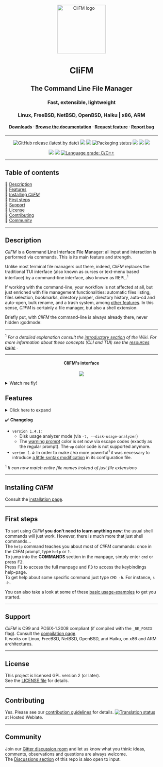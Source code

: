 <p align="center">
	<a href="https://github.com/leo-arch/clifm">
		<img src="https://i.postimg.cc/Gm5vxMLp/256x256c.png" alt="CliFM logo" width="160" height="160">
	</a>
</p>
<h1 align="center">CliFM</h1>
<h2 align="center">The Command Line File Manager</h2>
<h3 align="center">Fast, extensible, lightweight</h3>
<h3 align="center">Linux, FreeBSD, NetBSD, OpenBSD, Haiku | x86, ARM</h3>
<h4 align="center"><a
href="https://software.opensuse.org//download.html?project=home%3Aarchcrack&package=clifm">Downloads</a> · <a
href="https://github.com/leo-arch/clifm/wiki">Browse the documentation</a> · <a
href="https://github.com/leo-arch/clifm/blob/master/.github/ISSUE_TEMPLATE/feature-request.md">Request feature</a> · <a
href="https://github.com/leo-arch/clifm/blob/master/.github/ISSUE_TEMPLATE/bug-report.md">Report bug</a></h4>

---

<p align="center">
<a href="https://github.com/leo-arch/clifm/releases"><img alt="GitHub release (latest by date)" src="https://img.shields.io/github/v/release/leo-arch/clifm"></a>
<a href="https://github.com/leo-arch/clifm/blob/master/LICENSE"><img src="https://img.shields.io/github/license/leo-arch/clifm?color=red&style=flat"/></a>
<a><img src="https://img.shields.io/github/last-commit/leo-arch/clifm/master?color=blue&style=flat"/></a>
<a href="https://repology.org/project/clifm/versions"><img src="https://repology.org/badge/tiny-repos/clifm.svg" alt="Packaging status"></a>
<a href="https://en.wikipedia.org/wiki/Privacy-invasive_software"><img src="https://img.shields.io/badge/privacy-✓-green?style=flat"/></a>
<a href="https://gitter.im/leo-arch/clifm"><img src="https://img.shields.io/gitter/room/leo-arch/clifm?style=flat"/></a>
<a href="https://software.opensuse.org//download.html?project=home%3Aarchcrack&package=clifm"><img src="https://img.shields.io/badge/CD-OBS-red?logo=opensuse&logoColor=white"/></a>
</p>

<p align="center">
<a href="https://github.com/leo-arch/clifm/actions/workflows/codeql-analysis.yml"><img src="https://github.com/leo-arch/clifm/actions/workflows/codeql-analysis.yml/badge.svg?branch=master"></a>
<a href="https://www.codacy.com/gh/leo-arch/clifm/dashboard?utm_source=github.com&amp;utm_medium=referral&amp;utm_content=leo-arch/clifm&amp;utm_campaign=Badge_Grade"><img src="https://app.codacy.com/project/badge/Grade/c2c24860fce64d2aa6ca8e1dd0981d6d"/></a>
<a href="https://lgtm.com/projects/g/leo-arch/clifm/context:cpp"><img alt="Language grade: C/C++" src="https://img.shields.io/lgtm/grade/cpp/g/leo-arch/clifm.svg?logo=lgtm&logoWidth=18"/></a>
<!---
<a href="https://app.codiga.io/project/30518/dashboard"><img alt="Code grade" src="https://api.codiga.io/project/30518/status/svg"/></a>
-->
<!---
<a href="https://bestpractices.coreinfrastructure.org/projects/4884"><img src="https://bestpractices.coreinfrastructure.org/projects/4884/badge"></a>
-->
</p>

<!---
<a href="https://codecov.io/gh/leo-arch/clifm"><img src="https://codecov.io/gh/leo-arch/clifm/branch/master/graph/badge.svg?token=YC3NIS180Z"/></a>
[![LGTM](https://img.shields.io/lgtm/grade/cpp/g/leo-arch/clifm.svg?logo=lgtm&logoWidth=18)](https://lgtm.com/projects/g/leo-arch/clifm/context:cpp)
-->

---

## Table of contents
🔸 [Description](#description) \
🔸 [Features](#features) \
🔸 [Installing _CliFM_](#installing-clifm) \
🔸 [First steps](#first-steps) \
🔸 [Support](#support) \
🔸 [License](#license) \
🔸 [Contributing](#contributing) \
🔸 [Community](#community)

---

## Description

_CliFM_ is a **C**ommand **L**ine **I**nterface **F**ile **M**anager: all input and interaction is performed via commands. This is its main feature and strength.

Unlike most terminal file managers out there, indeed, _CliFM_ replaces the traditional TUI interface (also known as curses or text-menu based interface) by a command-line interface, also known as REPL.<sup>1</sup>

If working with the command-line, your workflow is not affected at all, but just enriched with file management functionalities: automatic files listing, files selection, bookmarks, directory jumper, directory history, auto-cd and auto-open, bulk rename, and a trash system, among [other features](#features). In this sense, _CliFM_ is certainly a file manager, but also a shell extension.

Briefly put, with _CliFM_ the command-line is always already there, never hidden :godmode:

---
<sup>1</sup> <i>For a detailed explanation consult the [introductory section](https://github.com/leo-arch/clifm/wiki/Introduction#what-is-clifm) of the Wiki. For more information about these concepts (CLI and TUI) see the [resources page](https://github.com/leo-arch/clifm/wiki/Resources#gui-tui-and-cli) </i>.

---

<h4 align="center">CliFM's interface</h4>
<p align="center"><img src="https://i.postimg.cc/Zqp4sgLK/clifm-interface8.png"></p>

<details>
<summary>Watch me fly!</summary>

<h3 align="center"><br><i>Did I say it's fast?</i></h3>
<p align="center"><a href="https://mega.nz/embed/J8hEkCZZ#fGp0JtcDvFIWKmTc4cOp0iMrWRlbqs99THg8F7EmQWI"><img src="https://i.postimg.cc/CKx6zrvL/vid-thumb.png"></a></p>

Music: "Quad Machine", by [Sonic Mayhem](https://en.wikipedia.org/wiki/Sascha_Dikiciyan) \
**Note**: Icons and files preview depend on third-party software. Consult the [icons](https://github.com/leo-arch/clifm/wiki/Advanced#icons-smirk) and [files preview](https://github.com/leo-arch/clifm/wiki/Advanced#files-preview) sections.

</details>

## Features

<details>
<summary>Click here to expand</summary>

Besides common file operations such as copy, move, remove, etc., _CliFM_ provides the following features:
- Specific
  - [Really CLI-based](https://github.com/leo-arch/clifm/wiki/Introduction#main-design-and-goals). No GUI nor TUI (or curses) at all, just a command-line. 
  - It can run on the kernel built-in console and even on a SSH or any other remote session.
  - Highly compatible with old VT102-only terminal emulators (8-colors only and no Unicode support) like Rxvt and Rxvt-based ones. 
  - [High performance](https://github.com/leo-arch/clifm/wiki/Performance). With a memory footprint below 5 MiB and a disk usage of less than 1 MiB it is incredibly lightweight and fast even on really old hardware.
  - [Short (and even one-character) commands](https://github.com/leo-arch/clifm/wiki/Introduction#commands-short-summary), and [entry list numbers (ELN's)](https://github.com/leo-arch/clifm/wiki/Common-Operations) for file names. 
  - [Extended color codes](https://github.com/leo-arch/clifm/wiki/Customization#colors) for file-types and -extensions.
  - [Files counter](https://github.com/leo-arch/clifm/wiki/Introduction#interface) for directories and symlinks to directories.
- Navigation and file operations
  - [Bookmarks](https://github.com/leo-arch/clifm/wiki/Common-Operations#bookmarks).
  - [Files selection](https://github.com/leo-arch/clifm/wiki/Common-Operations#selection) (supports both glob and regular expressions and works even across multiple instances of the program).
  - [Files search](https://github.com/leo-arch/clifm/wiki/Common-Operations#searching) (supports both glob and regular expressions).
  - [copy(-as), move(-as)](https://github.com/leo-arch/clifm/wiki/Introduction#c-l-e-edit-m-md-r), [interactive rename](https://github.com/leo-arch/clifm/wiki/Introduction#c-l-e-edit-m-md-r), and [open-with](https://github.com/leo-arch/clifm/wiki/Introduction#ow-elnfilename-application) functions.
  - [_Bleach_, a built-in file names cleaner](https://github.com/leo-arch/clifm/wiki/Introduction#bb-bleach-elnfile--n)
  - [Autocommands](https://github.com/leo-arch/clifm/wiki/Specifics#autocommands)
  - [Auto-cd](https://github.com/leo-arch/clifm/wiki/Introduction#acd-autocd-on-off-status), [auto-open](https://github.com/leo-arch/clifm/wiki/Introduction#ao-auto-open-on-off-status), and [autols](https://github.com/leo-arch/clifm/wiki/Common-Operations#navigation).
  - [_Kangaroo_](https://github.com/leo-arch/clifm/wiki/Specifics#kangaroos-frecency-algorithm), a built-in directory jumper function similar to [autojump](https://github.com/wting/autojump), [z.lua](https://github.com/skywind3000/z.lua), and [zoxide](https://github.com/ajeetdsouza/zoxide).
  - [Fastback function](https://github.com/leo-arch/clifm/wiki/Introduction#fastback-function).
  - [Backdir - Quickly change to a parent directory](https://github.com/leo-arch/clifm/wiki/Introduction#bd-name).
  - [_Lira_, a built-in resource opener](https://github.com/leo-arch/clifm/wiki/Specifics#resource-opener) (supports regular expressions and is able to discern between GUI and non-GUI environments).
  - [A built-in Freedesktop-compliant trash system](https://github.com/leo-arch/clifm/wiki/Common-Operations#trashing-files).
  - [Files filter](https://github.com/leo-arch/clifm/wiki/Advanced#files-filters).
  - [Up to eight workspaces](https://github.com/leo-arch/clifm/wiki/Specifics#workspaces).
  - [Eleven sorting methods](https://github.com/leo-arch/clifm/wiki/Introduction#st-sort-method-rev).
  - [Bulk rename](https://github.com/leo-arch/clifm/wiki/Advanced#bulk-rename).
  - [Batch links](https://github.com/leo-arch/clifm/wiki/Introduction#bl-elnfile--n).
  - [Archiving and compression](https://github.com/leo-arch/clifm/wiki/Advanced#archives) support (including Zstandard and ISO 9660).
  - [Symlinks editor](https://github.com/leo-arch/clifm/wiki/Introduction#c-l-e-edit-m-md-r).
  - Directory history map to keep in sight previous, current, and next entries in the directory history list.
- Shell
  - _[Gemini](https://github.com/leo-arch/clifm/wiki/Specifics#auto-suggestions)_, a Fish-like auto-suggestions system.
  - [TAB completion](https://github.com/leo-arch/clifm/wiki/Specifics#expansions-completions-and-suggestions).
  - [FZF mode for TAB completion](https://github.com/leo-arch/clifm/wiki/Specifics#tab-completion)
  - [Syntax highlighting](https://github.com/leo-arch/clifm/wiki/Specifics#syntax-highlighting)
  - [Warning prompt for invalid command names](https://github.com/leo-arch/clifm/wiki/Customization#the-warning-prompt)
  - [Fused parameters for ELN's](https://github.com/leo-arch/clifm/wiki/Introduction#fused-parameters).
  - Bash-like quoting system.
  - Shell commands execution.
  - Sequential and conditional commands execution .
  - [Directory](https://github.com/leo-arch/clifm/wiki/Introduction#b-back-h-hist-clear-eln) and [commands](https://github.com/leo-arch/clifm/wiki/Introduction/#commands-history) history.
  - [Glob and regular expressions](https://github.com/leo-arch/clifm/wiki/Advanced#wildcards-and-regex) (including inverse matching).
  - [Aliases](https://github.com/leo-arch/clifm/wiki/Customization#aliases).
  - [Logs](https://github.com/leo-arch/clifm/wiki/Introduction#log-clear-on-off-status).
  - [Prompt and profile commands](https://github.com/leo-arch/clifm/wiki/Customization#profile-and-prompt-commands) (run commands with each new prompt or at program startup).
- Modes
  - Standard mode
  - [Stealth mode](https://github.com/leo-arch/clifm/wiki/Specifics#stealth-mode): Leave no trace on the host system. No file is read, no file is written.
  - [Light mode](https://github.com/leo-arch/clifm/wiki/Specifics#light-mode) (just in case it is not fast enough for you).
  - [Resource opener](https://github.com/leo-arch/clifm/wiki/Specifics#using-clifm-as-a-standalone-resource-opener)
  - [Files lister (ls-mode)](https://github.com/leo-arch/clifm/wiki/Advanced#files-lister-ls-mode)
- Customization
  - [User profiles](https://github.com/leo-arch/clifm/wiki/Specifics#profiles).
  - [Customizable keyboard shortcuts](https://github.com/leo-arch/clifm/wiki/Customization#keybindings).
  - [Color schemes](https://github.com/leo-arch/clifm/wiki/Customization#colors).
  - [Bash-like prompt customization](https://github.com/leo-arch/clifm/wiki/Customization#the-prompt).
  - [Four customizable keybindings for custom plugins](https://github.com/leo-arch/clifm/wiki/Customization#keybindings).
  - [Compile features in/out](https://github.com/leo-arch/clifm/blob/master/src/README.md#compiling-features-inout).
- Misc
  - [Plugins](https://github.com/leo-arch/clifm/wiki/Advanced#plugins).
  - [Files preview](https://github.com/leo-arch/clifm/wiki/Advanced#files-preview) (via _BFG_, a native file previewer, but including support for [Ranger's scope.sh](https://github.com/ranger/ranger/blob/master/ranger/data/scope.sh) and [pistol](https://github.com/doronbehar/pistol) as well).
  - [Icons support](https://github.com/leo-arch/clifm/wiki/Advanced#icons-smirk) :smirk:.
  - [Git integration](https://github.com/leo-arch/clifm/wiki/Advanced#git-integration).
  - [Remote file systems management](https://github.com/leo-arch/clifm/wiki/Introduction#net-name-edit-m-mount-name-u-unmount-name).
  - [Easily mount/unmount storage devices](https://github.com/leo-arch/clifm/wiki/Introduction#media)
  - Unicode suppport.
  - Disk usage.
  - [CD on quit](https://github.com/leo-arch/clifm/wiki/Advanced#cd-on-quit) and [file picker](https://github.com/leo-arch/clifm/wiki/Advanced#file-picker) functions.
  - [Advanced Copy](https://github.com/jarun/advcpmv) support (just `cp` and `mv` with a nice progress bar).
  - [_Mas_, a built-in pager](https://github.com/leo-arch/clifm/wiki/Introduction#pg-pager-on-off-status) for files listing.
  - Read and list files from [STDIN (standard input)](https://github.com/leo-arch/clifm/wiki/Advanced#standard-input).
  - [Secure environment](https://github.com/leo-arch/clifm/wiki/Specifics#security) and [secure commands](https://github.com/leo-arch/clifm/wiki/Specifics#security).
<h4 align="center"><br><i>Gemini in action</i></h4>
<p align="center"><img src="https://i.postimg.cc/1XSKBRh8/suggestions.gif"></a></p>

---
For a detailed explanation of each of these features, follow the corresponding links or consult the [Wiki](https://github.com/leo-arch/clifm/wiki).
</details>

✔️ **Changelog**
* `version 1.4.1`:
  - Disk usage analyzer mode (via `-t, --disk-usage-analyzer`)
  - The [warning prompt](https://github.com/leo-arch/clifm/wiki/Customization#the-warning-prompt) color is set now via escape codes (exactly as the regular prompt). The `wp` color code is not supported anymore.
* `verion 1.4`: In order to make _Lira_ more powerful<sup>1</sup> it was necessary to introduce [a little syntax modification](https://github.com/leo-arch/clifm/wiki/Specifics#syntax) in its configuration file.

<sup>1</sup> _It can now match entire file names instead of just file extensions_

---

## Installing _CliFM_

Consult the [installation page](https://github.com/leo-arch/clifm/wiki/Introduction#installation).

---

## First steps

To sart using _CliFM_ **you don't need to learn anything new**: the usual shell commands will just work. However, there is much more that just shell commands... \
The `help` command teaches you about most of _CliFM_ commands: once in the _CliFM_ prompt, type `help` or `?`. \
To jump into the **COMMANDS** section in the manpage, simply enter `cmd` or press <kbd>F2</kbd>. \
Press <kbd>F1</kbd> to access the full manpage and <kbd>F3</kbd> to access the keybindings help-page. \
To get help about some specific command just type `CMD -h`. For instance, `s -h`.

You can also take a look at some of these [basic usage-examples](https://github.com/leo-arch/clifm/wiki/Common-Operations#basic-usage-examples) to get you started.

---

## Support

_CliFM_ is C99 and POSIX-1.2008 compliant (if compiled with the `_BE_POSIX` flag). Consult the [compilation page](https://github.com/leo-arch/clifm/blob/master/src/README.md#5-compilation).\
It works on Linux, FreeBSD, NetBSD, OpenBSD, and Haiku, on x86 and ARM architectures.

---

## License
This project is licensed GPL version 2 (or later). \
See the [LICENSE file](https://github.com/leo-arch/clifm/blob/master/LICENSE) for details.

---

## Contributing
Yes. Please see our [contribution guidelines](https://github.com/leo-arch/clifm/blob/master/CONTRIBUTING.md) for details.
[![Translation status](https://hosted.weblate.org/widgets/clifm/-/clifm/svg-badge.svg)](https://hosted.weblate.org/engage/clifm/?utm_source=widget) at Hosted Weblate.

---

## Community
Join our [Gitter discussion room](https://gitter.im/leo-arch/clifm) and let us know what you think: ideas, comments, observations and questions are always welcome. \
The [Discussions section](https://github.com/leo-arch/clifm/discussions) of this repo is also open to input.
